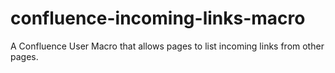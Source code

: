 # confluence-incoming-links-macro
A Confluence User Macro that allows pages to list incoming links from other pages.
